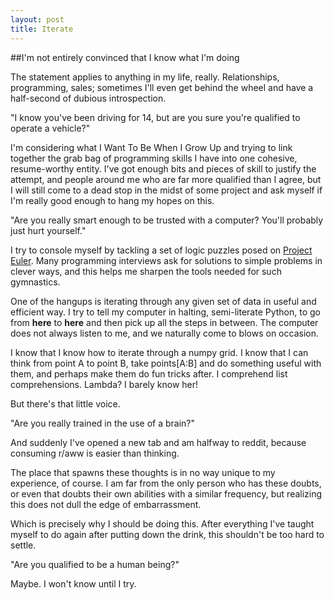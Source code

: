 ```yaml
---
layout: post
title: Iterate
---
```


##I'm not entirely convinced that I know what I'm doing

The statement applies to anything in my life, really. Relationships, programming, sales; sometimes I'll even get behind the wheel and have a half-second of dubious introspection. 

"I know you've been driving for 14, but are you sure you're qualified to operate a vehicle?"

I'm considering what I Want To Be When I Grow Up and trying to link together the grab bag of programming skills I have into one cohesive, resume-worthy entity. I've got enough bits and pieces of skill to justify the attempt, and people around me who are far more qualified than I agree, but I will still come to a dead stop in the midst of some project and ask myself if I'm really good enough to hang my hopes on this.

"Are you really smart enough to be trusted with a computer? You'll probably just hurt yourself."

I try to console myself by tackling a set of logic puzzles posed on [Project Euler](http://projecteuler.net). Many programming interviews ask for solutions to simple problems in clever ways, and this helps me sharpen the tools needed for such gymnastics. 

One of the hangups is iterating through any given set of data in useful and efficient way. I try to tell my computer in halting, semi-literate Python, to go from **here** to **here** and then pick up all the steps in between. The computer does not always listen to me, and we naturally come to blows on occasion. 

I know that I know how to iterate through a numpy grid. I know that I can think from point A to point B, take points[A:B] and do something useful with them, and perhaps make them do fun tricks after. I comprehend list comprehensions. Lambda? I barely know her!

But there's that little voice. 

"Are you really trained in the use of a brain?"

And suddenly I've opened a new tab and am halfway to reddit, because consuming r/aww is easier than thinking. 

The place that spawns these thoughts is in no way unique to my experience, of course. I am far from the only person who has these doubts, or even that doubts their own abilities with a similar frequency, but realizing this does not dull the edge of embarrassment. 

Which is precisely why I should be doing this. After everything I've taught myself to do again after putting down the drink, this shouldn't be too hard to settle. 

"Are you qualified to be a human being?"

Maybe. I won't know until I try.